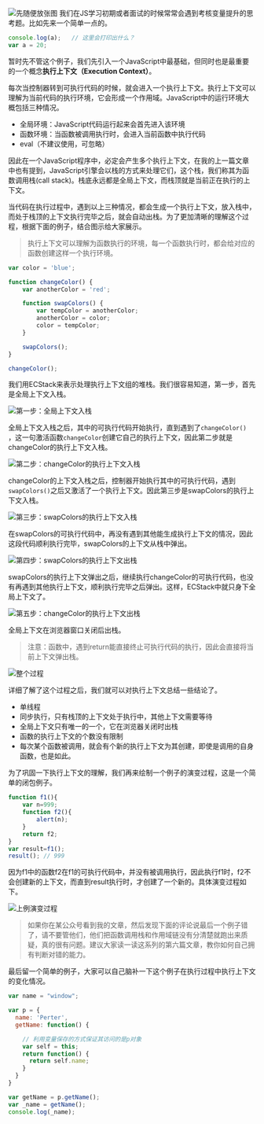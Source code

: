 ![先随便放张图](http://upload-images.jianshu.io/upload_images/599584-58d31e5b80737ca0.png?imageMogr2/auto-orient/strip%7CimageView2/2/w/1240)
我们在JS学习初期或者面试的时候常常会遇到考核变量提升的思考题。比如先来一个简单一点的。

```javascript
console.log(a);   // 这里会打印出什么？
var a = 20;
```

暂时先不管这个例子，我们先引入一个JavaScript中最基础，但同时也是最重要的一个概念**执行上下文（Execution Context）**。

每次当控制器转到可执行代码的时候，就会进入一个执行上下文。执行上下文可以理解为当前代码的执行环境，它会形成一个作用域。JavaScript中的运行环境大概包括三种情况。

+ 全局环境：JavaScript代码运行起来会首先进入该环境
+ 函数环境：当函数被调用执行时，会进入当前函数中执行代码
+ eval（不建议使用，可忽略）

因此在一个JavaScript程序中，必定会产生多个执行上下文，在我的上一篇文章中也有提到，JavaScript引擎会以栈的方式来处理它们，这个栈，我们称其为函数调用栈(call stack)。栈底永远都是全局上下文，而栈顶就是当前正在执行的上下文。

当代码在执行过程中，遇到以上三种情况，都会生成一个执行上下文，放入栈中，而处于栈顶的上下文执行完毕之后，就会自动出栈。为了更加清晰的理解这个过程，根据下面的例子，结合图示给大家展示。

> 执行上下文可以理解为函数执行的环境，每一个函数执行时，都会给对应的函数创建这样一个执行环境。

```javascript
var color = 'blue';

function changeColor() {
    var anotherColor = 'red';

    function swapColors() {
        var tempColor = anotherColor;
        anotherColor = color;
        color = tempColor;
    }

    swapColors();
}

changeColor();
```
我们用ECStack来表示处理执行上下文组的堆栈。我们很容易知道，第一步，首先是全局上下文入栈。


![第一步：全局上下文入栈](http://upload-images.jianshu.io/upload_images/599584-bb2d5907b658c456.png?imageMogr2/auto-orient/strip%7CimageView2/2/w/1240)

全局上下文入栈之后，其中的可执行代码开始执行，直到遇到了`changeColor() `，这一句激活函数`changeColor`创建它自己的执行上下文，因此第二步就是changeColor的执行上下文入栈。

![第二步：changeColor的执行上下文入栈](http://upload-images.jianshu.io/upload_images/599584-bbc841d4908c05cb.png?imageMogr2/auto-orient/strip%7CimageView2/2/w/1240)

changeColor的上下文入栈之后，控制器开始执行其中的可执行代码，遇到`swapColors()`之后又激活了一个执行上下文。因此第三步是swapColors的执行上下文入栈。


![第三步：swapColors的执行上下文入栈](http://upload-images.jianshu.io/upload_images/599584-8bc0424ffcb2507b.png?imageMogr2/auto-orient/strip%7CimageView2/2/w/1240)

在swapColors的可执行代码中，再没有遇到其他能生成执行上下文的情况，因此这段代码顺利执行完毕，swapColors的上下文从栈中弹出。

![第四步：swapColors的执行上下文出栈](http://upload-images.jianshu.io/upload_images/599584-bbc841d4908c05cb.png?imageMogr2/auto-orient/strip%7CimageView2/2/w/1240)

swapColors的执行上下文弹出之后，继续执行changeColor的可执行代码，也没有再遇到其他执行上下文，顺利执行完毕之后弹出。这样，ECStack中就只身下全局上下文了。

![第五步：changeColor的执行上下文出栈](http://upload-images.jianshu.io/upload_images/599584-bb2d5907b658c456.png?imageMogr2/auto-orient/strip%7CimageView2/2/w/1240)

全局上下文在浏览器窗口关闭后出栈。
> 注意：函数中，遇到return能直接终止可执行代码的执行，因此会直接将当前上下文弹出栈。

![整个过程](http://upload-images.jianshu.io/upload_images/599584-58d31e5b80737ca0.png?imageMogr2/auto-orient/strip%7CimageView2/2/w/1240)

详细了解了这个过程之后，我们就可以对执行上下文总结一些结论了。

+ 单线程
+ 同步执行，只有栈顶的上下文处于执行中，其他上下文需要等待
+ 全局上下文只有唯一的一个，它在浏览器关闭时出栈
+ 函数的执行上下文的个数没有限制
+ 每次某个函数被调用，就会有个新的执行上下文为其创建，即使是调用的自身函数，也是如此。

为了巩固一下执行上下文的理解，我们再来绘制一个例子的演变过程，这是一个简单的闭包例子。

```javascript
function f1(){
    var n=999;
    function f2(){
        alert(n);
    }
    return f2;
}
var result=f1();
result(); // 999
```
因为f1中的函数f2在f1的可执行代码中，并没有被调用执行，因此执行f1时，f2不会创建新的上下文，而直到result执行时，才创建了一个新的。具体演变过程如下。

![上例演变过程](http://upload-images.jianshu.io/upload_images/599584-bb9829780f50c07e.png?imageMogr2/auto-orient/strip%7CimageView2/2/w/1240)

> 如果你在某公众号看到我的文章，然后发现下面的评论说最后一个例子错了，请不要管他们，他们把函数调用栈和作用域链没有分清楚就跑出来质疑，真的很有问题。建议大家读一读这系列的第六篇文章，教你如何自己拥有判断对错的能力。

最后留一个简单的例子，大家可以自己脑补一下这个例子在执行过程中执行上下文的变化情况。

```javascript
var name = "window";

var p = {
  name: 'Perter',
  getName: function() {

    // 利用变量保存的方式保证其访问的是p对象
    var self = this;
    return function() {
      return self.name;
    }
  }
}

var getName = p.getName();
var _name = getName();
console.log(_name);
```
